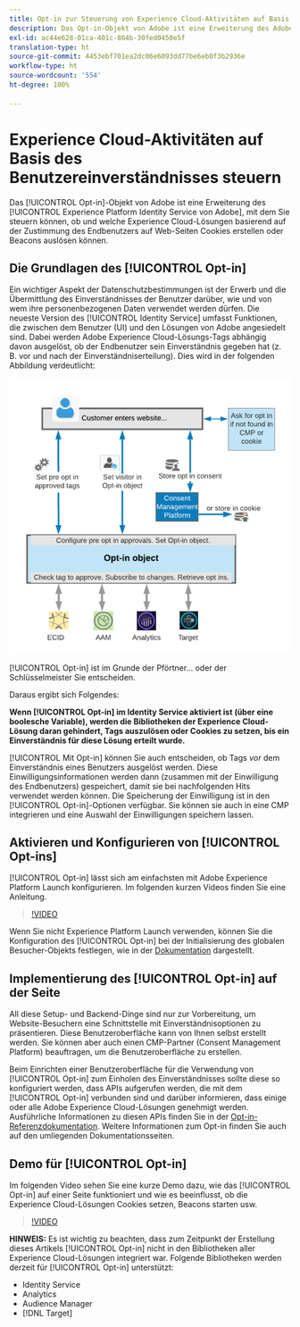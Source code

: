 ```yaml
---
title: Opt-in zur Steuerung von Experience Cloud-Aktivitäten auf Basis des Benutzereinverständnisses
description: Das Opt-in-Objekt von Adobe ist eine Erweiterung des Adobe Experience Platform Identity Service, mit dem Sie steuern können, ob und welche Experience Cloud-Lösungen basierend auf der Zustimmung des Endbenutzers auf Web-Seiten Cookies erstellen oder Beacons auslösen können.
exl-id: ac44e628-01ca-401c-864b-30fed0450e5f
translation-type: ht
source-git-commit: 4453ebf701ea2dc06e6093dd77be6eb0f3b2936e
workflow-type: ht
source-wordcount: '554'
ht-degree: 100%

---
```


# Experience Cloud-Aktivitäten auf Basis des Benutzereinverständnisses steuern

Das [!UICONTROL Opt-in]-Objekt von Adobe ist eine Erweiterung des [!UICONTROL Experience Platform Identity Service von Adobe], mit dem Sie steuern können, ob und welche Experience Cloud-Lösungen basierend auf der Zustimmung des Endbenutzers auf Web-Seiten Cookies erstellen oder Beacons auslösen können.

## Die Grundlagen des [!UICONTROL Opt-in]

Ein wichtiger Aspekt der Datenschutzbestimmungen ist der Erwerb und die Übermittlung des Einverständnisses der Benutzer darüber, wie und von wem ihre personenbezogenen Daten verwendet werden dürfen. Die neueste Version des [!UICONTROL Identity Service] umfasst Funktionen, die zwischen dem Benutzer (UI) und den Lösungen von Adobe angesiedelt sind. Dabei werden Adobe Experience Cloud-Lösungs-Tags abhängig davon ausgelöst, ob der Endbenutzer sein Einverständnis gegeben hat (z. B. vor und nach der Einverständniserteilung). Dies wird in der folgenden Abbildung verdeutlicht:

![ Abbildung der Funktionsweise von [!UICONTROL  Opt-in] ](assets/opt-in.png)

[!UICONTROL Opt-in] ist im Grunde der Pförtner... oder der Schlüsselmeister Sie entscheiden.

Daraus ergibt sich Folgendes:

**Wenn [!UICONTROL Opt-in] im Identity Service aktiviert ist (über eine boolesche Variable), werden die Bibliotheken der Experience Cloud-Lösung daran gehindert, Tags auszulösen oder Cookies zu setzen, bis ein Einverständnis für diese Lösung erteilt wurde.**

[!UICONTROL Mit Opt-in] können Sie auch entscheiden, ob Tags *vor* dem Einverständnis eines Benutzers ausgelöst werden. Diese Einwilligungsinformationen werden dann (zusammen mit der Einwilligung des Endbenutzers) gespeichert, damit sie bei nachfolgenden Hits verwendet werden können. Die Speicherung der Einwilligung ist in den [!UICONTROL Opt-in]-Optionen verfügbar. Sie können sie auch in eine CMP integrieren und eine Auswahl der Einwilligungen speichern lassen.

## Aktivieren und Konfigurieren von [!UICONTROL Opt-ins]

[!UICONTROL Opt-in] lässt sich am einfachsten mit Adobe Experience Platform Launch konfigurieren. Im folgenden kurzen Videos finden Sie eine Anleitung.

>[!VIDEO](https://video.tv.adobe.com/v/26431/?quality=12)

Wenn Sie nicht Experience Platform Launch verwenden, können Sie die Konfiguration des [!UICONTROL Opt-in] bei der Initialisierung des globalen Besucher-Objekts festlegen, wie in der [Dokumentation](https://marketing.adobe.com/resources/help/de_DE/mcvid/getting-started.html) dargestellt.

## Implementierung des [!UICONTROL Opt-in] auf der Seite

All diese Setup- und Backend-Dinge sind nur zur Vorbereitung, um Website-Besuchern eine Schnittstelle mit Einverständnisoptionen zu präsentieren. Diese Benutzeroberfläche kann von Ihnen selbst erstellt werden. Sie können aber auch einen CMP-Partner (Consent Management Platform) beauftragen, um die Benutzeroberfläche zu erstellen.

Beim Einrichten einer Benutzeroberfläche für die Verwendung von [!UICONTROL Opt-in] zum Einholen des Einverständnisses sollte diese so konfiguriert werden, dass APIs aufgerufen werden, die mit dem [!UICONTROL Opt-in] verbunden sind und darüber informieren, dass einige oder alle Adobe Experience Cloud-Lösungen genehmigt werden. Ausführliche Informationen zu diesen APIs finden Sie in der [Opt-in-Referenzdokumentation](https://marketing.adobe.com/resources/help/de_DE/mcvid/api.html). Weitere Informationen zum Opt-in finden Sie auch auf den umliegenden Dokumentationsseiten.

## Demo für [!UICONTROL Opt-in]

Im folgenden Video sehen Sie eine kurze Demo dazu, wie das [!UICONTROL Opt-in] auf einer Seite funktioniert und wie es beeinflusst, ob die Experience Cloud-Lösungen Cookies setzen, Beacons starten usw.

>[!VIDEO](https://video.tv.adobe.com/v/26432/?quality=12)

**HINWEIS:** Es ist wichtig zu beachten, dass zum Zeitpunkt der Erstellung dieses Artikels [!UICONTROL Opt-in] nicht in den Bibliotheken aller Experience Cloud-Lösungen integriert war. Folgende Bibliotheken werden derzeit für [!UICONTROL Opt-in] unterstützt:

* Identity Service
* Analytics
* Audience Manager
* [!DNL Target]
